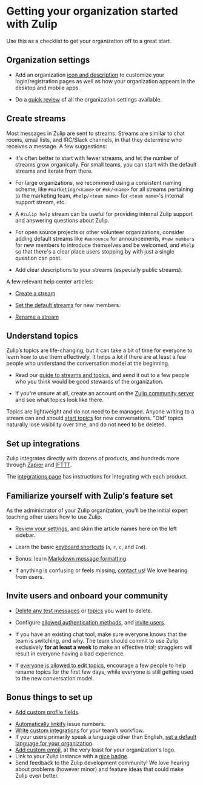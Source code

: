 # Getting your organization started with Zulip

Use this as a checklist to get your organization off to a great start.

## Organization settings

* Add an organization [icon and description](/help/create-your-organization-profile) to
  customize your login/registration pages as well as how your
  organization appears in the desktop and mobile apps.

* Do a [quick review](/help/review-your-organization-settings)
  of all the organization settings available.

## Create streams

Most messages in Zulip are sent to streams. Streams are similar to chat
rooms, email lists, and IRC/Slack channels, in that they determine who
receives a message. A few suggestions:

* It's often better to start with fewer streams, and let the number of
  streams grow organically. For small teams, you can start with the default
  streams and iterate from there.

* For large organizations, we recommend using a consistent naming
  scheme, like `#marketing/<name>` or `#mk/<name>` for all streams
  pertaining to the marketing team, `#help/<team name>` for
  `<team name>`'s internal support stream, etc.

* A `#zulip help` stream can be useful for providing internal Zulip support
  and answering questions about Zulip.

* For open source projects or other volunteer organizations, consider
  adding default streams like `#announce` for announcements, `#new
  members` for new members to introduce themselves and be welcomed,
  and `#help` so that there's a clear place users stopping by with
  just a single question can post.

* Add clear descriptions to your streams (especially public streams).

A few relevant help center articles:

* [Create a stream](/help/create-a-stream)

* [Set the default streams](/help/set-default-streams-for-new-users)
  for new members.

* [Rename a stream](/help/rename-a-stream)

## Understand topics

Zulip’s topics are life-changing, but it can take a bit of time for everyone
to learn how to use them effectively. It helps a lot if there are at least a
few people who understand the conversation model at the beginning.

* Read our [guide to streams and topics](/help/streams-and-topics),
  and send it out to a few people who you think would be good stewards of
  the organization.

* If you're unsure at all, create an account on the
  [Zulip community server](/developer-community/) and see what topics look
  like there.

Topics are lightweight and do not need to be managed. Anyone writing to a
stream can and should [start topics](/help/start-a-new-topic) for new
conversations. "Old" topics naturally lose visibility over time, and do not
need to be deleted.

## Set up integrations

Zulip integrates directly with dozens of products, and hundreds more through
[Zapier](/integrations/doc/zapier) and [IFTTT](/integrations/doc/ifttt).

The [integrations page](/integrations) has instructions for integrating with
each product.

## Familiarize yourself with Zulip’s feature set

As the administrator of your Zulip organization, you'll be the initial
expert teaching other users how to use Zulip.

* [Review your settings](/help/review-your-settings), and skim the article
  names here on the left sidebar.

* Learn the basic [keyboard shortcuts](/help/keyboard-shortcuts) (`n`, `r`, `c`, and `End`).

* Bonus: learn [Markdown message formatting](/help/format-your-message-using-markdown).

* If anything is confusing or feels missing, [contact
  us](/help/contact-support)!  We love hearing from users.

## Invite users and onboard your community

* [Delete any test messages](/help/edit-or-delete-a-message#delete-a-message-completely)
  or [topics](/help/delete-a-topic) you want to delete.

* Configure
  [allowed authentication methods](/help/configure-authentication-methods),
  and [invite users](/help/invite-new-users).

* If you have an existing chat tool, make sure everyone knows that the
  team is switching, and why. The team should commit to use Zulip
  exclusively **for at least a week** to make an effective trial;
  stragglers will result in everyone having a bad experience.

* If [everyone is allowed to edit topics](/help/configure-who-can-edit-topics),
  encourage a few people to help rename topics for the first few days, while
  everyone is still getting used to the new conversation model.

## Bonus things to set up

* [Add custom profile fields](/help/add-custom-profile-fields).
- [Automatically linkify](/help/add-a-custom-linkifier)
  issue numbers.
- [Write custom integrations](/api/integrations-overview)
  for your team’s workflow.
- If your users primarily speak a language other than English,
  [set a default language for your organization](/help/change-the-default-language-for-your-organization).
- [Add custom emoji](/help/add-custom-emoji), at the very least for
  your organization's logo.
- Link to your Zulip instance with a [nice badge](/help/linking-to-zulip).
- Send feedback to the Zulip development community!  We love hearing
  about problems (however minor) and feature ideas that could make
  Zulip even better.
